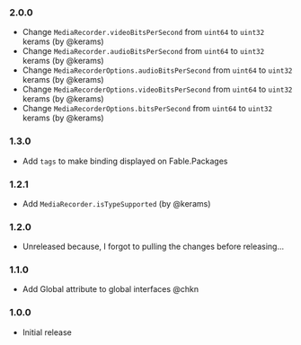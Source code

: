 ### 2.0.0

* Change `MediaRecorder.videoBitsPerSecond` from `uint64` to `uint32` kerams (by @kerams)
* Change `MediaRecorder.audioBitsPerSecond` from `uint64` to `uint32` kerams (by @kerams)
* Change `MediaRecorderOptions.audioBitsPerSecond` from `uint64` to `uint32` kerams (by @kerams)
* Change `MediaRecorderOptions.videoBitsPerSecond` from `uint64` to `uint32` kerams (by @kerams)
* Change `MediaRecorderOptions.bitsPerSecond` from `uint64` to `uint32` kerams (by @kerams)

### 1.3.0 

* Add `tags` to make binding displayed on Fable.Packages

### 1.2.1

* Add `MediaRecorder.isTypeSupported` (by @kerams)

### 1.2.0

* Unreleased because, I forgot to pulling the changes before releasing...

### 1.1.0

* Add Global attribute to global interfaces @chkn

### 1.0.0

* Initial release
